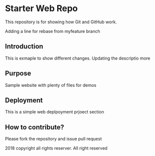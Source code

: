 # Starter Web Repo

This repository is for showing how Git and GitHub work.

Adding a line for rebase from myfeature branch

## Introduction

This is exmaple to show different changes. Updating the descriptio more

## Purpose

Sample website with plenty of files for demos

## Deployment

This is a simple web deplpoyment prjoect section

## How to contribute?

Please fork the repository and issue pull request

2018 copyright all rights reserver. All right reserved